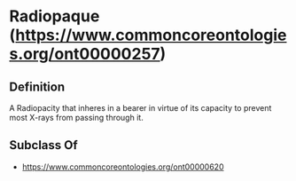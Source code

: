 # Radiopaque (https://www.commoncoreontologies.org/ont00000257)

## Definition
A Radiopacity that inheres in a bearer in virtue of its capacity to prevent most X-rays from passing through it.

## Subclass Of
- https://www.commoncoreontologies.org/ont00000620

